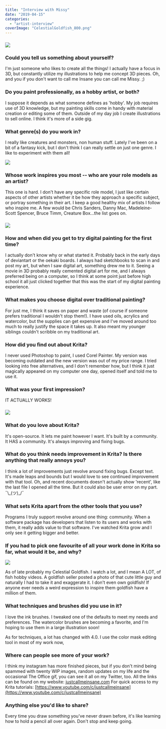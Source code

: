 ```yaml
---
title: "Interview with Missy"
date: "2019-04-15"
categories: 
  - "artist-interview"
coverImage: "CelestialGoldfish_800.png"
---
```


### ![](/images/posts/2019/Unicorn_Centaur_800.png)

### Could you tell us something about yourself?

I'm just someone who likes to create all the things! I actually have a focus in 3D, but constantly utilize my illustrations to help me concept 3D pieces. Oh, and you if you don't want to call me Insane you can call me Missy. ;)

### Do you paint professionally, as a hobby artist, or both?

I suppose it depends as what someone defines as 'hobby'. My job requires use of 3D knowledge, but my painting skills come in handy with material creation or editing some of them. Outside of my day job I create illustrations to sell online. I think it's more of a side gig.

### What genre(s) do you work in?

I really like creatures and monsters, non human stuff. Lately I've been on a bit of a fantasy kick, but I don't think I can really settle on just one genre. I like to experiment with them all!

![](/images/posts/2019/mermaidlineart_800.png)

### Whose work inspires you most -- who are your role models as an artist?

This one is hard. I don't have any specific role model, I just like certain aspects of other artists whether it be how they approach a specific subject, or portray something in their art. I keep a good healthy mix of artists I follow who inspire me. A few would be Chris Sanders, Danny Mac, Madeleine-Scott Spencer, Bruce Timm, Creature Box...the list goes on.

### ![](/images/posts/2019/FemaleDemon_800.jpg)

### How and when did you get to try digital painting for the first time?

I actually don't know why or what started it. Probably back in the early days of deviantart or the oekaki boards. I always had sketchbooks to scan in and post my art, but when I saw digital art, something drew me to it. Seeing a movie in 3D probably really cemented digital art for me, and I always preferred being on a computer, so I think at some point just before high school it all just clicked together that this was the start of my digital painting experience.

### What makes you choose digital over traditional painting?

For just me, I think it saves on paper and waste (of course if someone prefers traditional I wouldn't stop them!). I have used oils, acrylics and watercolor, but the supplies can get expensive and I've moved around too much to really justify the space it takes up. It also meant my younger siblings couldn't scribble on my traditional art.

### How did you find out about Krita?

I never used Photoshop to paint, I used Corel Painter. My version was becoming outdated and the new version was out of my price range. I tried looking into free alternatives, and I don't remember how, but I think it just magically appeared on my computer one day, opened itself and told me to use it.

### What was your first impression?

IT ACTUALLY WORKS!

### ![](/images/posts/2019/MermaidNecklace_800.png)

### What do you love about Krita?

It's open-source. It lets me paint however I want. It's built by a community. It HAS a community. It's always improving and fixing bugs.

### What do you think needs improvement in Krita? Is there anything that really annoys you?

I think a lot of improvements just revolve around fixing bugs. Except text. It's made leaps and bounds but I would love to see continued improvement with that tool. Oh, and recent documents doesn't actually show 'recent', like the last file I opened all the time. But it could also be user error on my part. ¯\\\_(ツ)\_/¯

### What sets Krita apart from the other tools that you use?

Programs I truly support revolve around one thing: community. When a software package has developers that listen to its users and works with them, it really adds value to that software. I've watched Krita grow and I only see it getting bigger and better.

### If you had to pick one favourite of all your work done in Krita so far, what would it be, and why?

![](/images/posts/2019/CelestialGoldfish_800.png)

As of late probably my Celestial Goldfish. I watch a lot, and I mean A LOT, of fish hobby videos. A goldfish seller posted a photo of that cute little guy and naturally I had to take it and exaggerate it. I don't even own goldfish! If anyone ever needs a weird expression to inspire them goldfish have a million of them.

### What techniques and brushes did you use in it?

I love the ink brushes. I tweaked one of the defaults to meet my needs and preferences. The watercolor brushes are becoming a favorite, and I'm hoping to use them in a large illustration soon!

As for techniques, a lot has changed with 4.0. I use the color mask editing tool in most of my work now,

### Where can people see more of your work?

I think my instagram has more finished pieces, but if you don't mind being spammed with twenty WIP images, random updates on my life and the occasional The Office gif, you can see it all on my Twitter, too. All the links can be found on my website: [justcallmeinsane.com](http://justcallmeinsane.com) For quick access to my Krita tutorials: [https://www.youtube.com/c/justcallmeinsane](https://www.youtube.com/c/justcallmeinsane)

### Anything else you'd like to share?

Every time you draw something you've never drawn before, it's like learning how to hold a pencil all over again. Don't stop and keep going.
